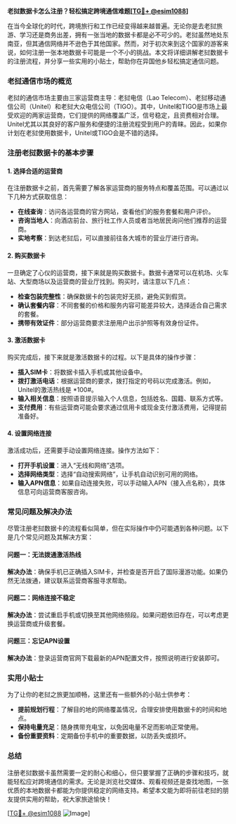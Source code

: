 **老挝数据卡怎么注册？轻松搞定跨境通信难题[[TG💪+ @esim1088](https://t.me/s/esim1088)]**

在当今全球化的时代，跨境旅行和工作已经变得越来越普遍。无论你是去老挝旅游、学习还是商务出差，拥有一张当地的数据卡都是必不可少的。老挝虽然地处东南亚，但其通信网络并不逊色于其他国家。然而，对于初次来到这个国家的游客来说，如何注册一张本地数据卡可能是一个不小的挑战。本文将详细讲解老挝数据卡的注册流程，并分享一些实用的小贴士，帮助你在异国他乡轻松搞定通信问题。

### 老挝通信市场的概览

老挝的通信市场主要由三家运营商主导：老挝电信（Lao Telecom）、老挝移动通信公司（Unitel）和老挝大众电信公司（TIGO）。其中，Unitel和TIGO是市场上最受欢迎的两家运营商，它们提供的网络覆盖广泛，信号稳定，且资费相对合理。Unitel尤其以其良好的客户服务和便捷的注册流程受到用户的青睐。因此，如果你计划在老挝使用数据卡，Unitel或TIGO会是不错的选择。

### 注册老挝数据卡的基本步骤

#### 1. **选择合适的运营商**
在注册数据卡之前，首先需要了解各家运营商的服务特点和覆盖范围。可以通过以下几种方式获取信息：
- **在线查询**：访问各运营商的官方网站，查看他们的服务套餐和用户评价。
- **咨询当地人**：向酒店前台、旅行社工作人员或者当地居民询问他们推荐的运营商。
- **实地考察**：到达老挝后，可以直接前往各大城市的营业厅进行咨询。

#### 2. **购买数据卡**
一旦确定了心仪的运营商，接下来就是购买数据卡。数据卡通常可以在机场、火车站、大型商场以及运营商的营业厅找到。购买时，请注意以下几点：
- **检查包装完整性**：确保数据卡的包装完好无损，避免买到假货。
- **确认套餐内容**：不同套餐的价格和服务内容可能差异较大，选择适合自己需求的套餐。
- **携带有效证件**：部分运营商要求注册用户出示护照等有效身份证件。

#### 3. **激活数据卡**
购买完成后，接下来就是激活数据卡的过程。以下是具体的操作步骤：
- **插入SIM卡**：将数据卡插入手机或其他设备中。
- **拨打激活电话**：根据运营商的要求，拨打指定的号码以完成激活。例如，Unitel的激活热线是 *100#。
- **输入相关信息**：按照语音提示输入个人信息，包括姓名、国籍、联系方式等。
- **支付费用**：有些运营商可能会要求通过信用卡或现金支付激活费用，记得提前准备好。

#### 4. **设置网络连接**
激活成功后，还需要手动设置网络连接。操作方法如下：
- **打开手机设置**：进入“无线和网络”选项。
- **选择网络类型**：选择“自动搜索网络”，让手机自动识别可用的网络。
- **输入APN信息**：如果自动连接失败，可以手动输入APN（接入点名称），具体信息可向运营商客服咨询。

### 常见问题及解决办法

尽管注册老挝数据卡的流程看似简单，但在实际操作中仍可能遇到各种问题。以下是几个常见问题及其解决方案：

#### 问题一：无法拨通激活热线
**解决办法**：确保手机已正确插入SIM卡，并检查是否开启了国际漫游功能。如果仍然无法拨通，建议联系运营商客服寻求帮助。

#### 问题二：网络连接不稳定
**解决办法**：尝试重启手机或切换至其他网络频段。如果问题依旧存在，可以考虑更换运营商或升级套餐。

#### 问题三：忘记APN设置
**解决办法**：登录运营商官网下载最新的APN配置文件，按照说明进行安装即可。

### 实用小贴士

为了让你的老挝之旅更加顺畅，这里还有一些额外的小贴士供参考：
- **提前规划行程**：了解目的地的网络覆盖情况，合理安排使用数据卡的时间和地点。
- **保持电量充足**：随身携带充电宝，以免因电量不足而影响正常使用。
- **备份重要资料**：定期备份手机中的重要数据，以防丢失或损坏。

### 总结

注册老挝数据卡虽然需要一定的耐心和细心，但只要掌握了正确的步骤和技巧，就能轻松应对跨境通信的需求。无论是浏览社交媒体、观看视频还是查找地图，一张优质的本地数据卡都能为你提供稳定的网络支持。希望本文能为即将前往老挝的朋友提供实用的帮助，祝大家旅途愉快！

[[TG💪+ @esim1088](https://t.me/s/esim1088) ![Image](https://i.postimg.cc/4NQfJmqS/Snipaste-2025-05-13-00-14-12.png)]